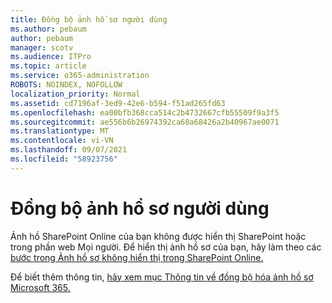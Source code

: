 ```yaml
---
title: Đồng bộ ảnh hồ sơ người dùng
ms.author: pebaum
author: pebaum
manager: scotv
ms.audience: ITPro
ms.topic: article
ms.service: o365-administration
ROBOTS: NOINDEX, NOFOLLOW
localization_priority: Normal
ms.assetid: cd7196af-3ed9-42e6-b594-f51ad265fd63
ms.openlocfilehash: ea00bfb368cca514c2b4732667cfb55509f9a3f5
ms.sourcegitcommit: ae556b6b26974392ca68a68426a2b40967ae0071
ms.translationtype: MT
ms.contentlocale: vi-VN
ms.lasthandoff: 09/07/2021
ms.locfileid: "58923756"
---
```

# <a name="sync-a-users-profile-picture"></a>Đồng bộ ảnh hồ sơ người dùng

Ảnh hồ SharePoint Online của bạn không được hiển thị SharePoint hoặc trong phần web Mọi người. Để hiển thị ảnh hồ sơ của bạn, hãy làm theo các [bước trong Ảnh hồ sơ không hiển thị trong SharePoint Online.](https://docs.microsoft.com/sharepoint/troubleshoot/administration/profile-picture-not-showing)

Để biết thêm thông tin, [hãy xem mục Thông tin về đồng bộ hóa ảnh hồ sơ Microsoft 365.](https://support.office.com/article/information-about-profile-picture-synchronization-in-office-365-20594d76-d054-4af4-a660-401133e3d48a)

